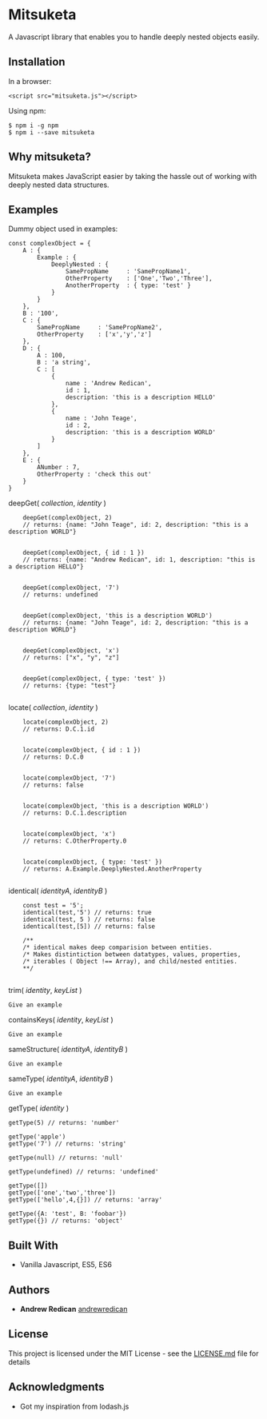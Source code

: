 # Mitsuketa

A Javascript library that enables you to handle deeply nested objects easily.

## Installation

In a browser:

```
<script src="mitsuketa.js"></script>
```

Using npm:

```
$ npm i -g npm
$ npm i --save mitsuketa
```

## Why mitsuketa?

Mitsuketa makes JavaScript easier by taking the hassle out of working with deeply nested data structures.

## Examples

Dummy object used in examples:

```
const complexObject = {
    A : {
        Example : {
            DeeplyNested : {
                SamePropName     : 'SamePropName1',
                OtherProperty    : ['One','Two','Three'],
                AnotherProperty  : { type: 'test' }
            }
        }
    },
    B : '100',
    C : { 
        SamePropName     : 'SamePropName2',
        OtherProperty    : ['x','y','z']
    },
    D : {
        A : 100,
        B : 'a string',
        C : [
            {
                name : 'Andrew Redican',
                id : 1,
                description: 'this is a description HELLO'
            },
            {
                name : 'John Teage',
                id : 2,
                description: 'this is a description WORLD'
            }
        ]
    },
    E : {
        ANumber : 7,
        OtherProperty : 'check this out'
    }
}
```

deepGet( *collection*, *identity* )

```
    deepGet(complexObject, 2)
    // returns: {name: "John Teage", id: 2, description: "this is a description WORLD"}
    
    
    deepGet(complexObject, { id : 1 })
    // returns: {name: "Andrew Redican", id: 1, description: "this is a description HELLO"}
    
    
    deepGet(complexObject, '7')
    // returns: undefined
    
    
    deepGet(complexObject, 'this is a description WORLD')
    // returns: {name: "John Teage", id: 2, description: "this is a description WORLD"} 
    
    
    deepGet(complexObject, 'x')
    // returns: ["x", "y", "z"]
    
    
    deepGet(complexObject, { type: 'test' })
    // returns: {type: "test"}
     
```


locate( *collection*, *identity* )

```
    locate(complexObject, 2)
    // returns: D.C.1.id
    
    
    locate(complexObject, { id : 1 })
    // returns: D.C.0
    
    
    locate(complexObject, '7')
    // returns: false
    
    
    locate(complexObject, 'this is a description WORLD')
    // returns: D.C.1.description
    
    
    locate(complexObject, 'x')
    // returns: C.OtherProperty.0
    
    
    locate(complexObject, { type: 'test' })
    // returns: A.Example.DeeplyNested.AnotherProperty
    
```


identical( *identityA*, *identityB* )

```
    const test = '5';
    identical(test,'5') // returns: true
    identical(test, 5 ) // returns: false
    identical(test,[5]) // returns: false
    
    /** 
    /* identical makes deep comparision between entities. 
    /* Makes distintiction between datatypes, values, properties,
    /* iterables ( Object !== Array), and child/nested entities.
    **/
    
```


trim( *identity*, *keyList* )

```
Give an example
```


containsKeys( *identity*, *keyList* )

```
Give an example
```


sameStructure( *identityA*, *identityB* )

```
Give an example
```


sameType( *identityA*, *identityB* )

```
Give an example
```


getType( *identity* )

```
getType(5) // returns: 'number'

getType('apple')
getType('7') // returns: 'string'

getType(null) // returns: 'null'

getType(undefined) // returns: 'undefined'

getType([])
getType(['one','two','three'])
getType(['hello',4,{}]) // returns: 'array'

getType({A: 'test', B: 'foobar'})
getType({}) // returns: 'object'

```


## Built With

* Vanilla Javascript, ES5, ES6

## Authors

* **Andrew Redican** [andrewredican](https://github.com/andrewredican)

## License

This project is licensed under the MIT License - see the [LICENSE.md](LICENSE.md) file for details

## Acknowledgments

* Got my inspiration from lodash.js
